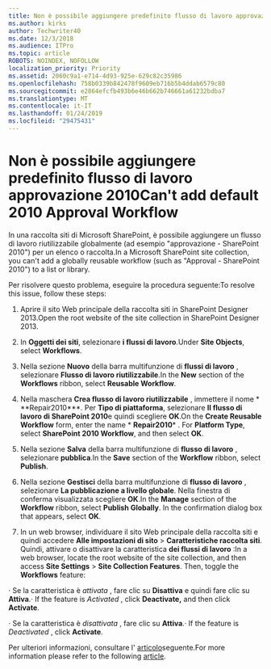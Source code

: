 ```yaml
---
title: Non è possibile aggiungere predefinito flusso di lavoro approvazione 2010
ms.author: kirks
author: Techwriter40
ms.date: 12/3/2018
ms.audience: ITPro
ms.topic: article
ROBOTS: NOINDEX, NOFOLLOW
localization_priority: Priority
ms.assetid: 2060c9a1-e714-4d93-925e-629c82c35986
ms.openlocfilehash: 758b0339b842478f9609eb716b5b4ddab6579c80
ms.sourcegitcommit: e2864efcfb493b6e46b662b746661a61232bdba7
ms.translationtype: MT
ms.contentlocale: it-IT
ms.lasthandoff: 01/24/2019
ms.locfileid: "29475431"
---
```

# <a name="cant-add-default-2010-approval-workflow"></a><span data-ttu-id="96393-102">Non è possibile aggiungere predefinito flusso di lavoro approvazione 2010</span><span class="sxs-lookup"><span data-stu-id="96393-102">Can't add default 2010 Approval Workflow</span></span>

<span data-ttu-id="96393-103">In una raccolta siti di Microsoft SharePoint, è possibile aggiungere un flusso di lavoro riutilizzabile globalmente (ad esempio "approvazione - SharePoint 2010") per un elenco o raccolta.</span><span class="sxs-lookup"><span data-stu-id="96393-103">In a Microsoft SharePoint site collection, you can't add a globally reusable workflow (such as "Approval - SharePoint 2010") to a list or library.</span></span>
  
<span data-ttu-id="96393-104">Per risolvere questo problema, eseguire la procedura seguente:</span><span class="sxs-lookup"><span data-stu-id="96393-104">To resolve this issue, follow these steps:</span></span> 
  
1. <span data-ttu-id="96393-105">Aprire il sito Web principale della raccolta siti in SharePoint Designer 2013.</span><span class="sxs-lookup"><span data-stu-id="96393-105">Open the root website of the site collection in SharePoint Designer 2013.</span></span>
  
2. <span data-ttu-id="96393-106">In **Oggetti dei siti**, selezionare **i flussi di lavoro**.</span><span class="sxs-lookup"><span data-stu-id="96393-106">Under **Site Objects**, select **Workflows**.</span></span> 
  
3. <span data-ttu-id="96393-107">Nella sezione **Nuovo** della barra multifunzione di **flussi di lavoro** , selezionare **Flusso di lavoro riutilizzabile**.</span><span class="sxs-lookup"><span data-stu-id="96393-107">In the **New** section of the **Workflows** ribbon, select **Reusable Workflow**.</span></span> 
  
4. <span data-ttu-id="96393-p101">Nella maschera **Crea flusso di lavoro riutilizzabile** , immettere il nome \* \*\*Repair2010\*\*\*. Per **Tipo di piattaforma**, selezionare **Il flusso di lavoro di SharePoint 2010**e quindi scegliere **OK**.</span><span class="sxs-lookup"><span data-stu-id="96393-p101">On the **Create Reusable Workflow** form, enter the name  \* **Repair2010**\* . For **Platform Type**, select **SharePoint 2010 Workflow**, and then select **OK**.</span></span> 
  
5. <span data-ttu-id="96393-110">Nella sezione **Salva** della barra multifunzione di **flusso di lavoro** , selezionare **pubblica**.</span><span class="sxs-lookup"><span data-stu-id="96393-110">In the **Save** section of the **Workflow** ribbon, select **Publish**.</span></span> 
  
6. <span data-ttu-id="96393-p102">Nella sezione **Gestisci** della barra multifunzione di **flusso di lavoro** , selezionare **La pubblicazione a livello globale**. Nella finestra di conferma visualizzata scegliere **OK**.</span><span class="sxs-lookup"><span data-stu-id="96393-p102">In the **Manage** section of the **Workflow** ribbon, select **Publish Globally**. In the confirmation dialog box that appears, select **OK**.</span></span> 
  
7. <span data-ttu-id="96393-p103">In un web browser, individuare il sito Web principale della raccolta siti e quindi accedere **Alle impostazioni di sito** \> **Caratteristiche raccolta siti**. Quindi, attivare o disattivare la caratteristica **dei flussi di lavoro** :</span><span class="sxs-lookup"><span data-stu-id="96393-p103">In a web browser, locate the root website of the site collection, and then access **Site Settings** \> **Site Collection Features**. Then, toggle the **Workflows** feature:</span></span> 
  
<span data-ttu-id="96393-115">· Se la caratteristica è *attivata* , fare clic su **Disattiva** e quindi fare clic su **Attiva**.</span><span class="sxs-lookup"><span data-stu-id="96393-115">· If the feature is  *Activated*  , click **Deactivate,** and then click **Activate**.</span></span> 
  
<span data-ttu-id="96393-116">· Se la caratteristica è *disattivata* , fare clic su **Attiva**.</span><span class="sxs-lookup"><span data-stu-id="96393-116">· If the feature is  *Deactivated*  , click **Activate**.</span></span> 
  
<span data-ttu-id="96393-117">Per ulteriori informazioni, consultare l' [articolo](https://go.microsoft.com/fwlink/?linkid=2047770&amp;clcid=0x409)seguente.</span><span class="sxs-lookup"><span data-stu-id="96393-117">For more information please refer to the following [article](https://go.microsoft.com/fwlink/?linkid=2047770&amp;clcid=0x409).</span></span>
  

